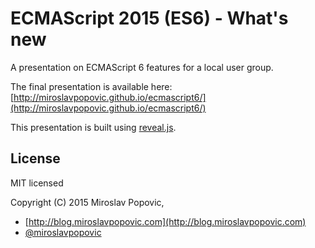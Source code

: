 # ECMAScript 2015 (ES6) - What's new

A presentation on ECMAScript 6 features for a local user group.

The final presentation is available here: [http://miroslavpopovic.github.io/ecmascript6/](http://miroslavpopovic.github.io/ecmascript6/)

This presentation is built using [reveal.js](http://lab.hakim.se/reveal-js/).

## License

MIT licensed

Copyright (C) 2015 Miroslav Popovic, 

- [http://blog.miroslavpopovic.com](http://blog.miroslavpopovic.com)
- [@miroslavpopovic](https://twitter.com/miroslavpopovic/)

